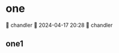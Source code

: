 # one

<div class="tagBarBadge">
    <Badge type="info" text="原创" />
    <span>📝 chandler</span>
    <span>📆 2024-04-17 20:28</span>
    <span>🍰 chandler</span>
</div>

## one1